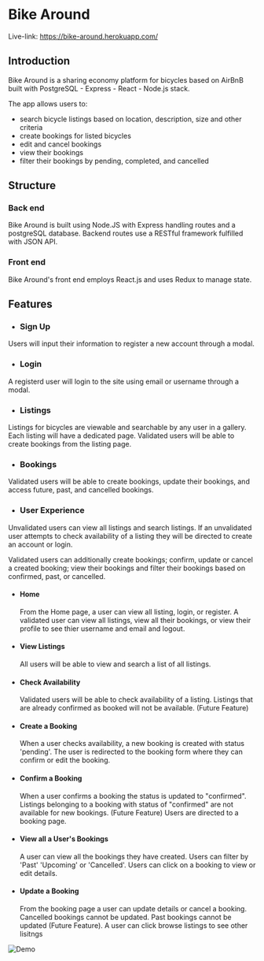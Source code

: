 # Bike Around

Live-link: https://bike-around.herokuapp.com/

## Introduction

Bike Around is a sharing economy platform for bicycles based on AirBnB built with PostgreSQL - Express - React - Node.js stack. 

The app allows users to:

- search bicycle listings based on location, description, size and other criteria
- create bookings for listed bicycles
- edit and cancel bookings
- view their bookings
- filter their bookings by pending, completed, and cancelled

## Structure

### Back end

Bike Around is built using Node.JS with Express handling routes and a postgreSQL database. Backend routes use a RESTful framework fulfilled with JSON API.

### Front end

Bike Around's front end employs React.js and uses Redux to manage state. 

## Features

- ### Sign Up

Users will input their information to register a new account through a modal.

- ### Login

A registerd user will login to the site using email or username through a modal.

- ### Listings

Listings for bicycles are viewable and searchable by any user in a gallery. Each listing will have a dedicated page. Validated users will be able to create bookings from the listing page.

- ### Bookings

Validated users will be able to create bookings, update their bookings, and access future, past, and cancelled bookings.

- ### User Experience

Unvalidated users can view all listings and search listings. If an unvalidated user attempts to check availability of a listing they will be directed to create an account or login.

Validated users can additionally create bookings; confirm, update or cancel a created booking; view their bookings and filter their bookings based on confirmed, past, or cancelled.

* #### Home
  From the Home page, a user can view all listing, login, or register.
  A validated user can view all listings, view all their bookings, or view their profile to see thier username and email and logout.
        
* #### View Listings
  All users will be able to view and search a list of all listings.

* #### Check Availability
  Validated users will be able to check availability of a listing.
  Listings that are already confirmed as booked will not be available. (Future Feature)

* #### Create a Booking
  When a user checks availability, a new booking is created with status 'pending'.
  The user is redirected to the booking form where they can confirm or edit the booking.
       
* #### Confirm a Booking
  When a user confirms a booking the status is updated to "confirmed".
  Listings belonging to a booking with status of "confirmed" are not available for new bookings. (Future Feature)
  Users are directed to a booking page.

* #### View all a User's Bookings
  A user can view all the bookings they have created.
  Users can filter by 'Past' 'Upcoming' or 'Cancelled'.
  Users can click on a booking to view or edit details.
       
* #### Update a Booking
  From the booking page a user can update details or cancel a booking.
  Cancelled bookings cannot be updated.
  Past bookings cannot be updated (Future Feature).
  A user can click browse listings to see other lisitngs
  
![Demo](Bike-Around-Demo.gif)

